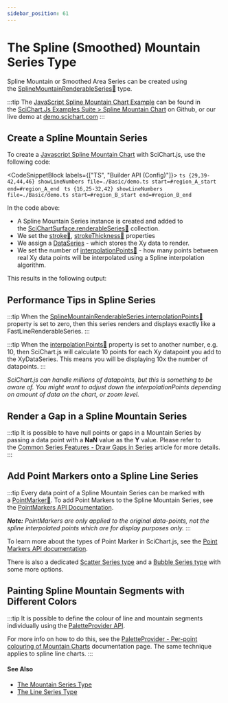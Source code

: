 ```yaml
---
sidebar_position: 61
---
```


# The Spline (Smoothed) Mountain Series Type

Spline Mountain or Smoothed Area Series can be created using the [SplineMountainRenderableSeries:blue_book:](https://www.scichart.com/documentation/js/current/typedoc/classes/splinemountainrenderableseries.html) type.

:::tip
The [JavaScript Spline Mountain Chart Example](https://demo.scichart.com/javascript-spline-mountain-chart) can be found in the [SciChart.Js Examples Suite > Spline Mountain Chart](https://github.com/ABTSoftware/SciChart.JS.Examples/tree/master/Examples/src/components/Examples/Charts2D/BasicChartTypes/SplineMountainChart) on Github, or our live demo at [demo.scichart.com](https://demo.scichart.com/javascript/spline-mountain-chart)
:::

<ChartFromSciChartDemo 
    src="https://www.scichart.com/demo/iframe/spline-mountain-chart" 
    title="Spline Mountain Chart"
/>

Create a Spline Mountain Series
-------------------------------

To create a [Javascript Spline Mountain Chart](https://demo.scichart.com/javascript-spline-mountain-chart) with SciChart.js, use the following code:

<CodeSnippetBlock labels={["TS", "Builder API (Config)"]}>
    ```ts {29,39-42,44,46} showLineNumbers file=./Basic/demo.ts start=#region_A_start end=#region_A_end
    ```
    ```ts {16,25-32,42} showLineNumbers file=./Basic/demo.ts start=#region_B_start end=#region_B_end
    ```
</CodeSnippetBlock>

In the code above:

*   A Spline Mountain Series instance is created and added to the [SciChartSurface.renderableSeries:blue_book:](https://www.scichart.com/documentation/js/current/typedoc/classes/scichartsurface.html#renderableseries) collection.
*   We set the [stroke:blue_book:](https://www.scichart.com/documentation/js/current/typedoc/classes/splinemountainrenderableseries.html#stroke), [strokeThickness:blue_book:](https://www.scichart.com/documentation/js/current/typedoc/classes/splinemountainrenderableseries.html#strokethickness) properties
*   We assign a [DataSeries](/2d-charts/chart-types/data-series-api/data-series-api-overview) - which stores the Xy data to render.
*   We set the number of [interpolationPoints:blue_book:](https://www.scichart.com/documentation/js/current/typedoc/classes/splinelinerenderableseries.html#interpolationpoints) - how many points between real Xy data points will be interpolated using a Spline interpolation algorithm.

This results in the following output:

<LiveDocSnippet name="./Basic/demo" />

Performance Tips in Spline Series
---------------------------------

:::tip
When the [SplineMountainRenderableSeries.interpolationPoints:blue_book:](https://www.scichart.com/documentation/js/current/typedoc/classes/splinemountainrenderableseries.html#interpolationpoints) property is set to zero, then this series renders and displays exactly like a FastLineRenderableSeries.
:::

:::tip
When the [interpolationPoints:blue_book:](https://www.scichart.com/documentation/js/current/typedoc/classes/splinemountainrenderableseries.html#interpolationpoints) property is set to another number, e.g. 10, then SciChart.js will calculate 10 points for each Xy datapoint you add to the XyDataSeries. This means you will be displaying 10x the number of datapoints.
:::

_SciChart.js can handle millions of datapoints, but this is something to be aware of. You might want to adjust down the interpolationPoints depending on amount of data on the chart, or zoom level._

Render a Gap in a Spline Mountain Series
----------------------------------------

:::tip
It is possible to have null points or gaps in a Mountain Series by passing a data point with a **NaN** value as the **Y** value. Please refer to the [Common Series Features - Draw Gaps in Series](/2d-charts/chart-types/common-series-apis/drawing-gaps) article for more details.
:::

Add Point Markers onto a Spline Line Series
-------------------------------------------

:::tip
Every data point of a Spline Mountain Series can be marked with a [PointMarker:blue_book:](https://www.scichart.com/documentation/js/current/typedoc/classes/baserenderableseries.html#pointmarker). To add Point Markers to the Spline Mountain Series, see the [PointMarkers API Documentation](/2d-charts/chart-types/common-series-apis/drawing-point-markers).

_**Note:** PointMarkers are only applied to the original data-points, not the spline interpolated points which are for display purposes only._
:::

To learn more about the types of Point Marker in SciChart.js, see the [Point Markers API documentation](/2d-charts/chart-types/common-series-apis/drawing-point-markers).

There is also a dedicated [Scatter Series type](/2d-charts/chart-types/xy-scatter-renderable-series) and a [Bubble Series type](/2d-charts/chart-types/fast-bubble-renderable-series) with some more options.

Painting Spline Mountain Segments with Different Colors
-------------------------------------------------------

:::tip
It is possible to define the colour of line and mountain segments individually using the [PaletteProvider API](/2d-charts/chart-types/palette-provider-api/palette-provider-api-overview).

For more info on how to do this, see the [PaletteProvider - Per-point colouring of Mountain Charts](/2d-charts/chart-types/palette-provider-api/fast-mountain-renderable-series) documentation page. The same technique applies to spline line charts.
:::

#### See Also

* [The Mountain Series Type](/2d-charts/chart-types/fast-mountain-area-renderable-series)
* [The Line Series Type](/2d-charts/chart-types/fast-line-renderable-series)